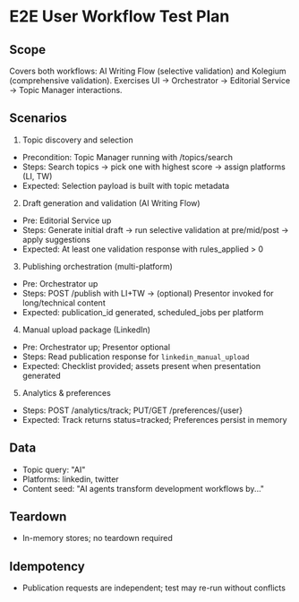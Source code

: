 # E2E User Workflow Test Plan

## Scope

Covers both workflows: AI Writing Flow (selective validation) and Kolegium (comprehensive validation). Exercises UI → Orchestrator → Editorial Service → Topic Manager interactions.

## Scenarios

1. Topic discovery and selection
- Precondition: Topic Manager running with /topics/search
- Steps: Search topics → pick one with highest score → assign platforms (LI, TW)
- Expected: Selection payload is built with topic metadata

2. Draft generation and validation (AI Writing Flow)
- Pre: Editorial Service up
- Steps: Generate initial draft → run selective validation at pre/mid/post → apply suggestions
- Expected: At least one validation response with rules_applied > 0

3. Publishing orchestration (multi-platform)
- Pre: Orchestrator up
- Steps: POST /publish with LI+TW → (optional) Presentor invoked for long/technical content
- Expected: publication_id generated, scheduled_jobs per platform

4. Manual upload package (LinkedIn)
- Pre: Orchestrator up; Presentor optional
- Steps: Read publication response for `linkedin_manual_upload`
- Expected: Checklist provided; assets present when presentation generated

5. Analytics & preferences
- Steps: POST /analytics/track; PUT/GET /preferences/{user}
- Expected: Track returns status=tracked; Preferences persist in memory

## Data
- Topic query: "AI"
- Platforms: linkedin, twitter
- Content seed: "AI agents transform development workflows by..."

## Teardown
- In-memory stores; no teardown required

## Idempotency
- Publication requests are independent; test may re-run without conflicts
